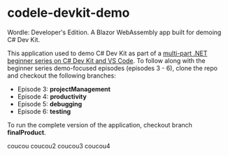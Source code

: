 # codele-devkit-demo
Wordle: Developer's Edition.  A Blazor WebAssembly app built for demoing C# Dev Kit.

This application used to demo C# Dev Kit as part of a [multi-part .NET beginner series on C# Dev Kit and VS Code](https://github.com/dotnet/beginner-series/tree/main/VS%20Code%20and%20the%20C%23%20Dev%20Kit).  To follow along with the beginner series demo-focused episodes (episodes 3 - 6), clone the repo and checkout the following branches:
* Episode 3: **projectManagement**
* Episode 4: **productivity**
* Episode 5: **debugging**
* Episode 6: **testing**

To run the complete version of the application, checkout branch **finalProduct**.

coucou
coucou2
coucou3
coucou4
